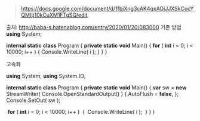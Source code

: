 

>  https://docs.google.com/document/d/1fbjXng3cAK4qxAOiJJXSkCocYQMItj10kCuXM1FTgSQ/edit 

출처: http://baba-s.hatenablog.com/entry/2020/01/20/083000
기존 방법**using** System;

**internal** **static** **class** Program
{
  **private** **static** **void** Main()
  {
    **for** ( **int** i = 0; i < 10000; i++ )
    {
      Console.WriteLine( i );
    }
  }
}

고속화

**using** System;
**using** System.IO;

**internal** **static** **class** Program
{
  **private** **static** **void** Main()
  {
    **var** sw = **new** StreamWriter( Console.OpenStandardOutput() )
    {
      AutoFlush = **false**,
    };
    Console.SetOut( sw );

​    **for** ( **int** i = 0; i < 10000; i++ )
​    {
​      Console.WriteLine( i );
​    }
  }
}